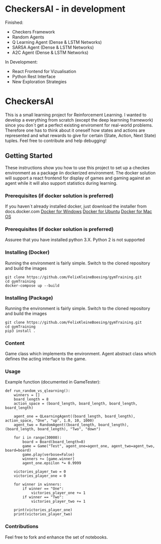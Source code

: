# CheckersAI - in development
 


Finished:
- Checkers Framework
- Random Agents
- Q Learning Agent (Dense & LSTM Networks)
- SARSA Agent (Dense & LSTM Networks)
- A2C Agent (Dense & LSTM Networks)

In Development:
- React Frontend for Vizualisation
- Python Rest Interface
- New Exploration Strategies

# CheckersAI

This is a small learning project for Reinforcement Learning.
I wanted to develop a everything from scratch (except the deep learnning framework) 
since you don´t get a perfect existing enviroment for real-world problems.
Therefore one has to think about it oneself how states and actions are represented and 
what rewards to give for certain (State, Action, Next State) tuples.
Feel free to contribute and help debugging!

## Getting Started

These instructions show you how to use this project to set up a 
checkes environment as a package iin dockerized environment. The docker 
solution will support a react frontend for display of games and gaming 
against an agent while it will also support statistics during learning.

### Prerequisites (if docker solution is preferred)

If you haven´t already installed docker, just download the installer from docs.docker.com
[Docker for Windows](https://docs.docker.com/docker-for-windows/install/)
[Docker for Ubuntu](https://docs.docker.com/install/linux/docker-ce/ubuntu/#install-docker-ce)
[Docker for Mac OS](https://docs.docker.com/docker-for-mac/install/)


### Prerequisites (if docker solution is preferred)

Assuree that you have installed python 3.X. Python 2 is not supported 

### Installing (Docker)

Running the environment is fairly simple. Switch to the cloned repository and build the images

```
git clone https://github.com/FelixKleineBoesing/gymTraining.git
cd gymTraining
docker-compose up --build
```

### Installing (Package)

Running the environment is fairly simple. Switch to the cloned repository and build the images

```
git clone https://github.com/FelixKleineBoesing/gymTraining.git
cd gymTraining
pip3 install .
```

### Content

Game class which implements the environment.
Agent abstract class which defines the acting interface to the game. 

### Usage

Example function (documented in GameTester):
```
def run_random_vs_qlearning():
    winners = []
    board_length = 8
    action_space = (board_length, board_length, board_length, board_length)

    agent_one = QLearningAgent((board_length, board_length), action_space, "One", "up", 1.0, 10, 1000)
    agent_two = RandomAgent((board_length, board_length), (board_length, board_length), "Two", "down")

    for i in range(30000):
        board = Board(board_length=8)
        game = Game("Test", agent_one=agent_one, agent_two=agent_two, board=board)
        game.play(verbose=False)
        winners += [game.winner]
        agent_one.epsilon *= 0.9999

    victories_player_two = 0
    victories_player_one = 0

    for winner in winners:
        if winner == "One":
            victories_player_one += 1
        if winner == "Two":
            victories_player_two += 1

    print(victories_player_one)
    print(victories_player_two)
```

### Contributions

Feel free to fork and enhance the set of notebooks.
